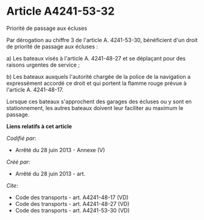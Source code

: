 # Article A4241-53-32

Priorité de passage aux écluses 

Par dérogation au chiffre 3 de l'article A. 4241-53-30, bénéficient d'un droit de priorité de passage aux écluses : 

a) Les bateaux visés à l'article A. 4241-48-27 et se déplaçant pour des raisons urgentes de service ; 

b) Les bateaux auxquels l'autorité chargée de la police de la navigation a expressément accordé ce droit et qui portent la
flamme rouge prévue à l'article A. 4241-48-17. 

Lorsque ces bateaux s'approchent des garages des écluses ou y sont en stationnement, les autres bateaux doivent leur
faciliter au maximum le passage.

**Liens relatifs à cet article**

_Codifié par_:

  - Arrêté du 28 juin 2013 -  Annexe (V)

_Créé par_:

  - Arrêté du 28 juin 2013 - art.

_Cite_:

  - Code des transports - art. A4241-48-17 (VD)
  - Code des transports - art. A4241-48-27 (VD)
  - Code des transports - art. A4241-53-30 (VD)
